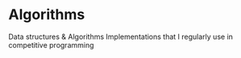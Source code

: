 # Algorithms
Data structures & Algorithms Implementations that I regularly use in competitive programming
